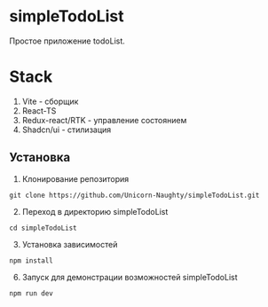 # simpleTodoList

Простое приложение todoList.

# Stack

  1. Vite - сборщик
  2. React-TS 
  3. Redux-react/RTK - управление состоянием
  4. Shadcn/ui - стилизация

<!--Установка-->
## Установка 

1. Клонирование репозитория 

```git clone https://github.com/Unicorn-Naughty/simpleTodoList.git```

2. Переход в директорию simpleTodoList

```cd simpleTodoList```

3. Установка зависимостей

```npm install ```

6. Запуск для демонстрации возможностей simpleTodoList

```npm run dev```

